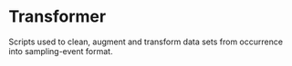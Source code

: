 # Transformer
Scripts used to clean, augment and transform data sets from occurrence into sampling-event format.
